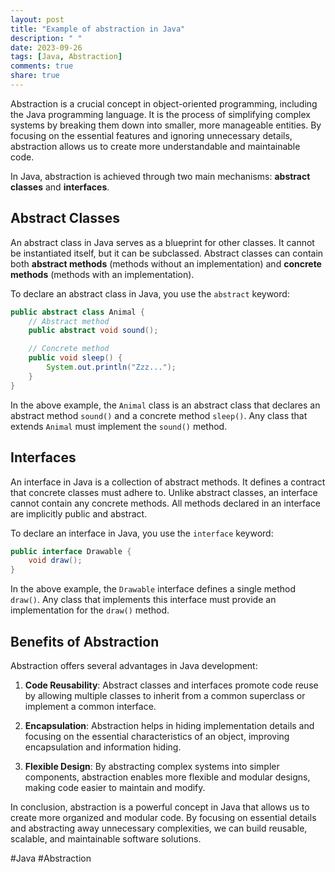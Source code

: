 ```yaml
---
layout: post
title: "Example of abstraction in Java"
description: " "
date: 2023-09-26
tags: [Java, Abstraction]
comments: true
share: true
---
```


Abstraction is a crucial concept in object-oriented programming, including the Java programming language. It is the process of simplifying complex systems by breaking them down into smaller, more manageable entities. By focusing on the essential features and ignoring unnecessary details, abstraction allows us to create more understandable and maintainable code.

In Java, abstraction is achieved through two main mechanisms: **abstract classes** and **interfaces**.

## Abstract Classes

An abstract class in Java serves as a blueprint for other classes. It cannot be instantiated itself, but it can be subclassed. Abstract classes can contain both **abstract methods** (methods without an implementation) and **concrete methods** (methods with an implementation).

To declare an abstract class in Java, you use the `abstract` keyword:

```java
public abstract class Animal {
    // Abstract method
    public abstract void sound();

    // Concrete method
    public void sleep() {
        System.out.println("Zzz...");
    }
}
```

In the above example, the `Animal` class is an abstract class that declares an abstract method `sound()` and a concrete method `sleep()`. Any class that extends `Animal` must implement the `sound()` method.

## Interfaces

An interface in Java is a collection of abstract methods. It defines a contract that concrete classes must adhere to. Unlike abstract classes, an interface cannot contain any concrete methods. All methods declared in an interface are implicitly public and abstract.

To declare an interface in Java, you use the `interface` keyword:

```java
public interface Drawable {
    void draw();
}
```

In the above example, the `Drawable` interface defines a single method `draw()`. Any class that implements this interface must provide an implementation for the `draw()` method.

## Benefits of Abstraction

Abstraction offers several advantages in Java development:

1. **Code Reusability**: Abstract classes and interfaces promote code reuse by allowing multiple classes to inherit from a common superclass or implement a common interface.

2. **Encapsulation**: Abstraction helps in hiding implementation details and focusing on the essential characteristics of an object, improving encapsulation and information hiding.

3. **Flexible Design**: By abstracting complex systems into simpler components, abstraction enables more flexible and modular designs, making code easier to maintain and modify.

In conclusion, abstraction is a powerful concept in Java that allows us to create more organized and modular code. By focusing on essential details and abstracting away unnecessary complexities, we can build reusable, scalable, and maintainable software solutions.

#Java #Abstraction
